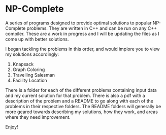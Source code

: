 # NP-Complete
A series of programs designed to provide optimal solutions to popular NP-Complete problems. They are written in C++ and can be run on any C++ compiler. These are a work in progress and I will be updating the files as I come up with better solutions.

I began tackling the problems in this order, and would implore you to view my solutions accordingly:
1. Knapsack
2. Graph Coloring
3. Travelling Salesman
4. Facility Location

There is a folder for each of the different problems containing input data and my current solution for that problem. There is also a pdf with a description of the problem and a README to go along with each of the problems in their respective folders. The README folders will generally be more geared towards describing my solutions, how they work, and areas where they need improvement.

Enjoy!

